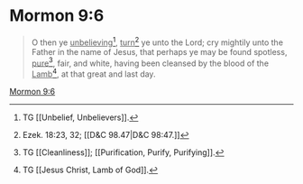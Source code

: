 # Mormon 9:6

> O then ye <u>unbelieving</u>[^a], <u>turn</u>[^b] ye unto the Lord; cry mightily unto the Father in the name of Jesus, that perhaps ye may be found spotless, <u>pure</u>[^c], fair, and white, having been cleansed by the blood of the <u>Lamb</u>[^d], at that great and last day.

[Mormon 9:6](https://www.churchofjesuschrist.org/study/scriptures/bofm/morm/9?lang=eng&id=p6#p6)


[^a]: TG [[Unbelief, Unbelievers]].
[^b]: Ezek. 18:23, 32; [[D&C 98.47|D&C 98:47.]]
[^c]: TG [[Cleanliness]]; [[Purification, Purify, Purifying]].
[^d]: TG [[Jesus Christ, Lamb of God]].

